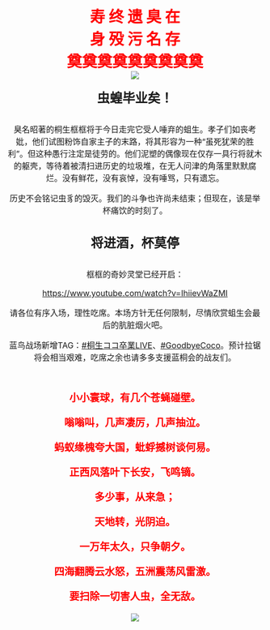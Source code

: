 <div style="text-align:center;color:red;font-size:30px;font-weight:bolder">寿 终 遗 臭 在</div>

<div style="text-align:center;color:red;font-size:30px;font-weight:bolder">身 殁 污 名 存</div>

<div style="text-align:center;color:red;font-size:30px;font-weight:bolder">奠奠奠奠奠奠奠奠奠</div>

<div align="center"><img style="max-height: 100px;" src="https://img.nga.178.com/attachments/mon_202107/01/7nQ2o-8ckbK18ToS6c-6e.png"></div>

<br>

<div style="text-align:center;font-size:25px;font-weight:bolder">虫蝗毕业矣！</div>

<br>

<div style="text-align:center;font-size:16px">

臭名昭著的桐生框框将于今日走完它受人唾弃的蛆生。孝子们如丧考妣，他们试图粉饰自家主子的末路，将其形容为一种“虽死犹荣的胜利”。但这种愚行注定是徒劳的。他们泥塑的偶像现在仅存一具行将就木的躯壳，等待着被清扫进历史的垃圾堆，在无人问津的角落里默默腐烂。没有鲜花，没有哀悼，没有唾骂，只有遗忘。

历史不会铭记虫豸的毁灭。我们的斗争也许尚未结束；但现在，该是举杯痛饮的时刻了。

</div>

<br>

<div style="text-align:center;font-size:25px;font-weight:bolder">将进酒，杯莫停</div>

<br>

<div style="text-align:center;font-size:16px">

框框的奇妙灵堂已经开启：

https://www.youtube.com/watch?v=IhiievWaZMI

请各位有序入场，理性吃席。本场方针无任何限制，尽情欣赏蛆生会最后的肮脏烟火吧。

蓝鸟战场新增TAG：[#桐生ココ卒業LIVE](https://twitter.com/hashtag/%E6%A1%90%E7%94%9F%E3%82%B3%E3%82%B3%E5%8D%92%E6%A5%ADLIVE)、[#GoodbyeCoco](https://twitter.com/hashtag/GoodbyeCoco)。预计拉锯将会相当艰难，吃席之余也请多多支援蓝桐会的战友们。

</div>

<br>

<div style="text-align:center;color:red;font-size:20px;font-weight:bolder">

小小寰球，有几个苍蝇碰壁。

嗡嗡叫，几声凄厉，几声抽泣。

蚂蚁缘槐夸大国，蚍蜉撼树谈何易。

正西风落叶下长安，飞鸣镝。

多少事，从来急；

天地转，光阴迫。

一万年太久，只争朝夕。

四海翻腾云水怒，五洲震荡风雷激。

要扫除一切害人虫，全无敌。

</div>

<div align="center"><img style="max-height: 250px;" src="https://z3.ax1x.com/2021/07/01/RsazwR.png"></div>

